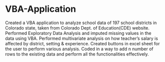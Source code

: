 # VBA-Application
Created a VBA application to analyze school data of 197 school districts in Colorado state, taken from Colorado Dept. of Education(CDE) website. Performed Exploratory Data Analysis and imputed missing values in the data using VBA. Performed multivariate analysis on how teacher’s salary is affected by district, setting &amp; experience. Created buttons in excel sheet for the user to perform various analysis. Coded in a way to add n number of rows to the existing data and perform all the functionalities effectively. 
